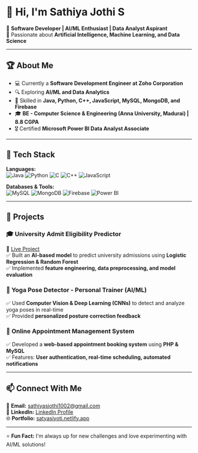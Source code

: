 # 👋 Hi, I'm Sathiya Jothi S

🚀 **Software Developer | AI/ML Enthusiast | Data Analyst Aspirant**  
🔹 Passionate about **Artificial Intelligence, Machine Learning, and Data Science**  

---

## 🏆 About Me  

- 💻 Currently a **Software Development Engineer at Zoho Corporation**  
- 🔍 Exploring **AI/ML and Data Analytics**  
- 🎯 Skilled in **Java, Python, C++, JavaScript, MySQL, MongoDB, and Firebase**  
- 🎓 **BE - Computer Science & Engineering (Anna University, Madurai) | 8.8 CGPA**  
- 🎖 Certified **Microsoft Power BI Data Analyst Associate**  

---

## 🔨 Tech Stack  

**Languages:**  
![Java](https://img.shields.io/badge/Java-ED8B00?style=for-the-badge&logo=java&logoColor=white)  ![Python](https://img.shields.io/badge/Python-3776AB?style=for-the-badge&logo=python&logoColor=white)  ![C](https://img.shields.io/badge/C-00599C?style=for-the-badge&logo=c&logoColor=white)  ![C++](https://img.shields.io/badge/C++-00599C?style=for-the-badge&logo=c%2B%2B&logoColor=white)  ![JavaScript](https://img.shields.io/badge/JavaScript-F7DF1E?style=for-the-badge&logo=javascript&logoColor=black)  

**Databases & Tools:**  
![MySQL](https://img.shields.io/badge/MySQL-4479A1?style=for-the-badge&logo=mysql&logoColor=white)  ![MongoDB](https://img.shields.io/badge/MongoDB-47A248?style=for-the-badge&logo=mongodb&logoColor=white)  ![Firebase](https://img.shields.io/badge/Firebase-FFCA28?style=for-the-badge&logo=firebase&logoColor=black)  ![Power BI](https://img.shields.io/badge/Power%20BI-F2C811?style=for-the-badge&logo=powerbi&logoColor=black)  

---

## 🚀 Projects  

### 🎓 **University Admit Eligibility Predictor**  
🔗 [Live Project](https://university-admit-predictor-as9h.onrender.com/)  
✅ Built an **AI-based model** to predict university admissions using **Logistic Regression & Random Forest**  
✅ Implemented **feature engineering, data preprocessing, and model evaluation**  

### 🧘 **Yoga Pose Detector - Personal Trainer (AI/ML)**  
✅ Used **Computer Vision & Deep Learning (CNNs)** to detect and analyze yoga poses in real-time  
✅ Provided **personalized posture correction feedback**  

### 📅 **Online Appointment Management System**  
✅ Developed a **web-based appointment booking system** using **PHP & MySQL**  
✅ Features: **User authentication, real-time scheduling, automated notifications**  

---

## 📫 Connect With Me  

📧 **Email:** [sathiyasjothi1002@gmail.com](mailto:sathiyasjothi1002@gmail.com)  
💼 **LinkedIn:** [LinkedIn Profile](https://www.linkedin.com/in/yourprofile)  
🌐 **Portfolio:** [satyasjyoti.netlify.app](https://satyasjyoti.netlify.app/)  

---

⭐ **Fun Fact:** I'm always up for new challenges and love experimenting with AI/ML solutions!  

